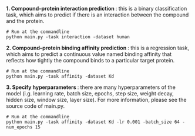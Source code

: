 <b> 1. Compound–protein interaction prediction </b>: this is a binary classification task, which aims to predict if there is an interaction between the compound and the protein.

```
# Run at the commandline
python main.py -task interaction -dataset human
```

<b> 2. Compound–protein binding affinity prediction </b>: this is a regression task, which aims to predict a continuous value named binding affinity that reflects how tightly the compound binds to a particular target protein.

```
# Run at the commandline
python main.py -task affinity -dataset Kd
```

<b> 3. Specify hyperparameters </b>: there are many hyperparameters of the model (i.g. learning rate, batch size, epochs, step size, weight decay, hidden size, window size, layer size). For more information, please see the source code of main.py.

```
# Run at the commandline
python main.py -task affinity -dataset Kd -lr 0.001 -batch_size 64 -num_epochs 15
```
